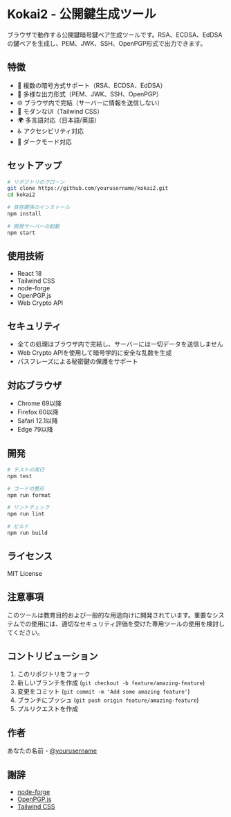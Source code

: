 # Kokai2 - 公開鍵生成ツール

ブラウザで動作する公開鍵暗号鍵ペア生成ツールです。RSA、ECDSA、EdDSAの鍵ペアを生成し、PEM、JWK、SSH、OpenPGP形式で出力できます。

## 特徴

- 🔐 複数の暗号方式サポート（RSA、ECDSA、EdDSA）
- 📄 多様な出力形式（PEM、JWK、SSH、OpenPGP）
- 🌐 ブラウザ内で完結（サーバーに情報を送信しない）
- 🎨 モダンなUI（Tailwind CSS）
- 🌍 多言語対応（日本語/英語）
- ♿ アクセシビリティ対応
- 🌙 ダークモード対応

## セットアップ

```bash
# リポジトリのクローン
git clone https://github.com/yourusername/kokai2.git
cd kokai2

# 依存関係のインストール
npm install

# 開発サーバーの起動
npm start
```

## 使用技術

- React 18
- Tailwind CSS
- node-forge
- OpenPGP.js
- Web Crypto API

## セキュリティ

- 全ての処理はブラウザ内で完結し、サーバーには一切データを送信しません
- Web Crypto APIを使用して暗号学的に安全な乱数を生成
- パスフレーズによる秘密鍵の保護をサポート

## 対応ブラウザ

- Chrome 69以降
- Firefox 60以降
- Safari 12.1以降
- Edge 79以降

## 開発

```bash
# テストの実行
npm test

# コードの整形
npm run format

# リントチェック
npm run lint

# ビルド
npm run build
```

## ライセンス

MIT License

## 注意事項

このツールは教育目的および一般的な用途向けに開発されています。重要なシステムでの使用には、適切なセキュリティ評価を受けた専用ツールの使用を検討してください。

## コントリビューション

1. このリポジトリをフォーク
2. 新しいブランチを作成 (`git checkout -b feature/amazing-feature`)
3. 変更をコミット (`git commit -m 'Add some amazing feature'`)
4. ブランチにプッシュ (`git push origin feature/amazing-feature`)
5. プルリクエストを作成

## 作者

あなたの名前 - [@yourusername](https://github.com/yourusername)

## 謝辞

- [node-forge](https://github.com/digitalbazaar/forge)
- [OpenPGP.js](https://github.com/openpgpjs/openpgpjs)
- [Tailwind CSS](https://tailwindcss.com/)